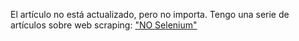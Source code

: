 El artículo no está actualizado, pero no importa. Tengo una serie de artículos sobre web scraping:
["NO Selenium"](../scrapping-tools-and-techniques/no-selenium)